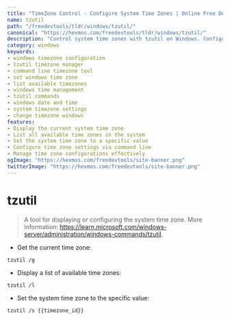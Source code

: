 ```yaml
---
title: "TimeZone Control - Configure System Time Zones | Online Free DevTools by Hexmos"
name: tzutil
path: "/freedevtools/tldr/windows/tzutil/"
canonical: "https://hexmos.com/freedevtools/tldr/windows/tzutil/"
description: "Control system time zones with tzutil on Windows. Configure, list, and manage time zone settings through the command line. Free online tool, no registration required."
category: windows
keywords:
- windows timezone configuration
- tzutil timezone manager
- command line timezone tool
- set windows time zone
- list available timezones
- windows time management
- tzutil commands
- windows date and time
- system timezone settings
- change timezone windows
features:
- Display the current system time zone
- List all available time zones in the system
- Set the system time zone to a specific value
- Configure time zone settings via command line
- Manage time zone configurations effectively
ogImage: "https://hexmos.com/freedevtools/site-banner.png"
twitterImage: "https://hexmos.com/freedevtools/site-banner.png"
---
```


# tzutil

> A tool for displaying or configuring the system time zone.
> More information: <https://learn.microsoft.com/windows-server/administration/windows-commands/tzutil>.

- Get the current time zone:

`tzutil /g`

- Display a list of available time zones:

`tzutil /l`

- Set the system time zone to the specific value:

`tzutil /s {{timezone_id}}`
